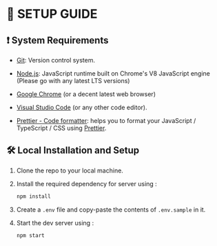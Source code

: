 # 📃 SETUP GUIDE

## ❗ System Requirements

- [Git](https://git-scm.com/downloads): Version control system.

- [Node.js](https://nodejs.org/en/): JavaScript runtime built on Chrome's V8 JavaScript engine (Please go with any latest LTS versions)

- [Google Chrome](https://www.google.com/chrome/) (or a decent latest web browser)

- [Visual Studio Code](https://code.visualstudio.com/) (or any other code editor).

- [Prettier - Code formatter](https://marketplace.visualstudio.com/items?itemName=esbenp.prettier-vscode): helps you to format your JavaScript / TypeScript / CSS using [Prettier](https://github.com/prettier/prettier).

## 🛠 Local Installation and Setup

1. Clone the repo to your local machine.
2. Install the required dependency for server using :

   ```javascript
   npm install
   ```

3. Create a `.env` file and copy-paste the contents of `.env.sample` in it.

4. Start the dev server using :

   ```javascript
   npm start
   ```
